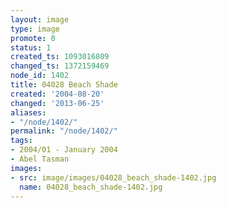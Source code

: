 ```yaml
---
layout: image
type: image
promote: 0
status: 1
created_ts: 1093016809
changed_ts: 1372159469
node_id: 1402
title: 04028 Beach Shade
created: '2004-08-20'
changed: '2013-06-25'
aliases:
- "/node/1402/"
permalink: "/node/1402/"
tags:
- 2004/01 - January 2004
- Abel Tasman
images:
- src: image/images/04028_beach_shade-1402.jpg
  name: 04028_beach_shade-1402.jpg
---
```


